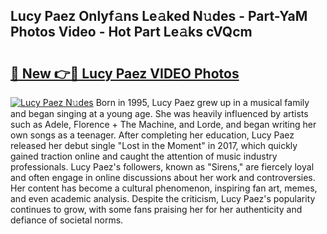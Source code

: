 ## Lucy Paez Onlyf𝚊ns Le𝚊ked N𝚞des - Part-YaM Photos Video - Hot Part Le𝚊ks cVQcm

# <h2><a href="http://ab40156.deff.icu/?id=Lucy+Paez">🔗 New 👉🔴 Lucy Paez VIDEO Photos</a></h2>

[![Lucy Paez N𝚞des](https://i.imgur.com/rIISA9y.gif)](http://ab40156.deff.icu/?id=Lucy+Paez)
Born in 1995, Lucy Paez grew up in a musical family and began singing at a young age. She was heavily influenced by artists such as Adele, Florence + The Machine, and Lorde, and began writing her own songs as a teenager. After completing her education, Lucy Paez released her debut single "Lost in the Moment" in 2017, which quickly gained traction online and caught the attention of music industry professionals. Lucy Paez's followers, known as "Sirens," are fiercely loyal and often engage in online discussions about her work and controversies. Her content has become a cultural phenomenon, inspiring fan art, memes, and even academic analysis. Despite the criticism, Lucy Paez's popularity continues to grow, with some fans praising her for her authenticity and defiance of societal norms.
